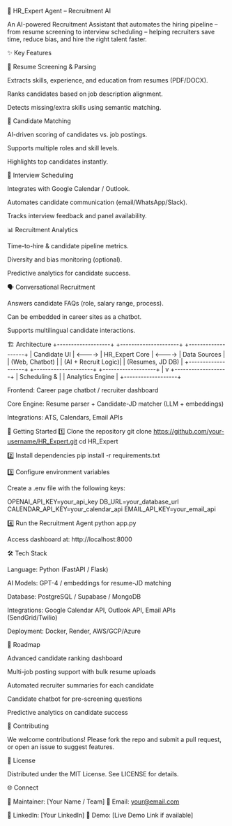 🤖 HR_Expert Agent – Recruitment AI

An AI-powered Recruitment Assistant that automates the hiring pipeline – from resume screening to interview scheduling – helping recruiters save time, reduce bias, and hire the right talent faster.

✨ Key Features

📂 Resume Screening & Parsing

Extracts skills, experience, and education from resumes (PDF/DOCX).

Ranks candidates based on job description alignment.

Detects missing/extra skills using semantic matching.

🎯 Candidate Matching

AI-driven scoring of candidates vs. job postings.

Supports multiple roles and skill levels.

Highlights top candidates instantly.

📅 Interview Scheduling

Integrates with Google Calendar / Outlook.

Automates candidate communication (email/WhatsApp/Slack).

Tracks interview feedback and panel availability.

📊 Recruitment Analytics

Time-to-hire & candidate pipeline metrics.

Diversity and bias monitoring (optional).

Predictive analytics for candidate success.

🗣️ Conversational Recruitment

Answers candidate FAQs (role, salary range, process).

Can be embedded in career sites as a chatbot.

Supports multilingual candidate interactions.

🏗️ Architecture
+-------------------+        +---------------------+        +-------------------+
|   Candidate UI    | <----> |   HR_Expert Core    | <----> |  Data Sources     |
| (Web, Chatbot)    |        | (AI + Recruit Logic)|        | (Resumes, JD DB)  |
+-------------------+        +---------------------+        +-------------------+
                                    |
                                    v
                            +-------------------+
                            |  Scheduling &     |
                            |  Analytics Engine |
                            +-------------------+


Frontend: Career page chatbot / recruiter dashboard

Core Engine: Resume parser + Candidate-JD matcher (LLM + embeddings)

Integrations: ATS, Calendars, Email APIs

🚀 Getting Started
1️⃣ Clone the repository
git clone https://github.com/your-username/HR_Expert.git
cd HR_Expert

2️⃣ Install dependencies
pip install -r requirements.txt

3️⃣ Configure environment variables

Create a .env file with the following keys:

OPENAI_API_KEY=your_api_key
DB_URL=your_database_url
CALENDAR_API_KEY=your_calendar_api
EMAIL_API_KEY=your_email_api

4️⃣ Run the Recruitment Agent
python app.py


Access dashboard at: http://localhost:8000

🛠️ Tech Stack

Language: Python (FastAPI / Flask)

AI Models: GPT-4 / embeddings for resume-JD matching

Database: PostgreSQL / Supabase / MongoDB

Integrations: Google Calendar API, Outlook API, Email APIs (SendGrid/Twilio)

Deployment: Docker, Render, AWS/GCP/Azure

📌 Roadmap

 Advanced candidate ranking dashboard

 Multi-job posting support with bulk resume uploads

 Automated recruiter summaries for each candidate

 Candidate chatbot for pre-screening questions

 Predictive analytics on candidate success

🤝 Contributing

We welcome contributions! Please fork the repo and submit a pull request, or open an issue to suggest features.

📄 License

Distributed under the MIT License. See LICENSE for details.

🌐 Connect

👤 Maintainer: [Your Name / Team]
📧 Email: your@email.com

💼 LinkedIn: [Your LinkedIn]
🚀 Demo: [Live Demo Link if available]
